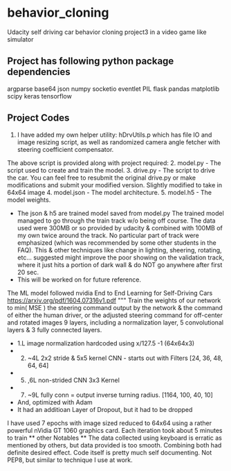 # behavior_cloning
Udacity self driving car behavior cloning project3 in a video game like simulator

## Project has following python package dependencies ##
argparse base64 json numpy  socketio eventlet PIL flask pandas matplotlib scipy keras tensorflow

## Project Codes ##
1. I have added my own helper utility: hDrvUtils.p
which has file IO and image resizing script, as well as randomized camera angle fetcher with steering coefficient compensator.

The above script is provided along with project required:
2. model.py - The script used to create and train the model.
3. drive.py - The script to drive the car. You can feel free to resubmit the original drive.py or make modifications and submit your modified version. Slightly modified to take in 64x64 image
4. model.json - The model architecture.
5. model.h5   - The model weights.
* The json & h5 are trained model saved from model.py
The trained model managed to go through the train track w/o being off course.
The data used were 300MB or so provided by udacity & combined with 100MB of my own twice around the track.
No particular part of track were emphasized (which was recommended by some other students in the FAQ).
This & other techniques like change in lighting, sheering, rotating, etc... suggested might improve the poor showing on the validation track, where it just hits a portion of dark wall & do NOT go anywhere after first 20 sec.
* This will be worked on for future reference.

The ML model followed nvidia End to End Learning for Self-Driving Cars https://arxiv.org/pdf/1604.07316v1.pdf
"""
Train the weights of our network to min( MSE ) the steering command output by the network & 
the command of either the human driver, or the adjusted steering command for off-center and rotated images 
9 layers, including a normalization layer, 5 convolutional layers & 3 fully connected layers.

* 1.L image normalization hardcoded using x/127.5 -1 (64x64x3)
* 2. ~4L 2x2 stride & 5x5 kernel CNN - starts out with Filters [24, 36, 48, 64, 64]
* 5. ,6L non-strided CNN 3x3 Kernel
* 7. ~9L fully conn = output inverse turning radius. [1164, 100, 40, 10]
* And, optimized with Adam
* It had an additioan Layer of Dropout, but it had to be dropped

I have used 7 epochs with image sized reduced to 64x64 using a rather powerful nVidia GT 1060 graphics card.
Each iteration took about 5 minutes to train
** other Notables **
The data collected using keyboard is erratic as mentioned by others, but data provided is too smooth. Combining both had definite desired effect. Code itself is pretty much self documenting. Not PEP8, but similar to technique I use at work.
